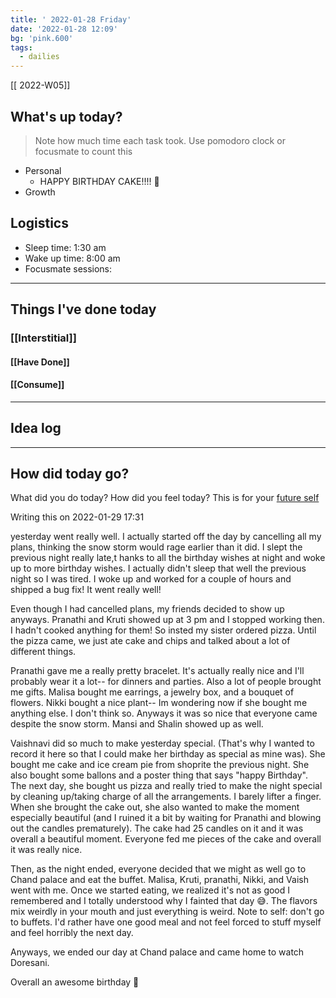 ```yaml
---
title: ' 2022-01-28 Friday'
date: '2022-01-28 12:09'
bg: 'pink.600' 
tags:
  - dailies
---
```


[[ 2022-W05]]
## What's up today?
> Note how much time each task took. Use pomodoro clock or focusmate to count this
- Personal
	- HAPPY BIRTHDAY CAKE!!!! 🎂
- Growth

## Logistics
- Sleep time: 1:30 am
- Wake up time: 8:00 am
- Focusmate sessions: 

___________________________
## Things I've done today

### [[Interstitial]]

#### [[Have Done]]

#### [[Consume]]

___________________________

## Idea log

___________________________
## How did today go?
What did you do today? How did you feel today? This is for your [future self](https://sive.rs/dj)

Writing this on 2022-01-29 17:31

yesterday went really well. I actually started off the day by cancelling all my plans, thinking the snow storm would rage earlier than it did. I slept the previous night really late,t hanks to all the birthday wishes at night and woke up to more birthday wishes. I actually didn't sleep that well the previous night so I was tired. I woke up and worked for a couple of hours and shipped a bug fix! It went really well!

Even though I had cancelled plans, my friends decided to show up anyways. Pranathi and Kruti showed up at 3 pm and I stopped working then. I hadn't cooked anything for them! So insted my sister ordered pizza. Until the pizza came, we just ate cake and chips and talked about a lot of different things.

Pranathi gave me a really pretty bracelet. It's actually really nice and I'll probably wear it a lot-- for dinners and parties. Also a lot of people brought me gifts. Malisa bought me earrings, a jewelry box, and a bouquet of flowers. Nikki bought a nice plant-- Im wondering now if she bought me anything else. I don't think so. Anyways it was so nice that everyone came despite the snow storm. Mansi and Shalin showed up as well. 

Vaishnavi did so much to make yesterday special. (That's why I wanted to record it here so that I could make her birthday as special as mine was). She bought me cake and ice cream pie from shoprite the previous night. She also bought some ballons and a poster thing that says "happy Birthday". The next day, she bought us pizza and really tried to make the night special by cleaning up/taking charge of all the arrangements. I barely lifter a finger. When she brought the cake out, she also wanted to make the moment especially beautiful (and I ruined it a bit by waiting for Pranathi and blowing out the candles prematurely). The cake had 25 candles on it and it was overall a beautiful moment. Everyone fed me pieces of the cake and overall it was really nice.

Then, as the night ended, everyone decided that we might as well go to Chand palace and eat the buffet. Malisa, Kruti, pranathi, Nikki, and Vaish went with me. Once we started eating, we realized it's not as good I remembered and I totally understood why I fainted that day 😅. The flavors mix weirdly in your mouth and just everything is weird. Note to self: don't go to buffets. I'd rather have one good meal and not feel forced to stuff myself and feel horribly the next day.

Anyways, we ended our day at Chand palace and came home to watch Doresani. 

Overall an awesome birthday 🎂